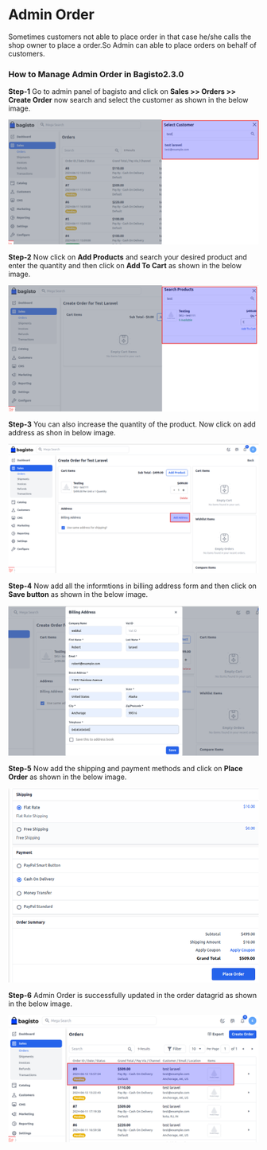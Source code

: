 # Admin Order

Sometimes customers not able to place order in that case he/she calls the shop owner to place a order.So Admin can able to place orders on behalf of customers.

### How to Manage Admin Order in Bagisto2.3.0

**Step-1** Go to admin panel of bagisto and click on **Sales >> Orders >> Create Order** now search and select the customer as shown in the below image.

 ![Search Customer](../../assets/2.3.0/images/orders/searchCustomer.png)

**Step-2** Now click on **Add Products** and search your desired product and enter the quantity and then click on **Add To Cart** as shown in the below image.

 ![Search Product](../../assets/2.3.0/images/orders/searchProduct.png)

**Step-3** You can also increase the quantity of the product. Now click on add address as shon in below image.

 ![Address](../../assets/2.3.0/images/orders/address.png)

**Step-4** Now add all the informtions in billing address form and then click on **Save button** as shown in the below image. 

 ![Bill Address](../../assets/2.3.0/images/orders/bill.png)

**Step-5** Now add the shipping and payment methods and click on **Place Order** as shown in the below image.

 ![Order Place](../../assets/2.3.0/images/orders/orderPlace.png)

**Step-6** Admin Order is successfully updated in the order datagrid as shown in the below image. 

 ![Admin Order](../../assets/2.3.0/images/orders/adminOrder.png)